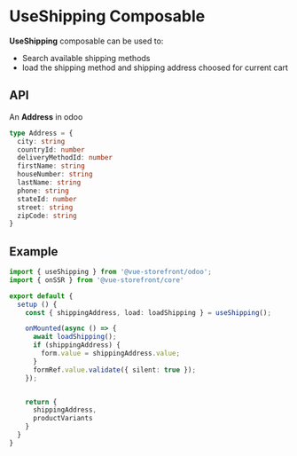 # UseShipping Composable
**UseShipping** composable can be used to:

- Search available shipping methods
- load the shipping method and shipping address choosed for current cart

## API
An **Address** in odoo
```ts
type Address = {
  city: string
  countryId: number
  deliveryMethodId: number
  firstName: string
  houseNumber: string
  lastName: string
  phone: string
  stateId: number
  street: string
  zipCode: string
}

```

## Example

```ts
import { useShipping } from '@vue-storefront/odoo';
import { onSSR } from '@vue-storefront/core'

export default {
  setup () {
    const { shippingAddress, load: loadShipping } = useShipping();

    onMounted(async () => {
      await loadShipping();
      if (shippingAddress) {
        form.value = shippingAddress.value;
      }
      formRef.value.validate({ silent: true });
    });


    return {
      shippingAddress, 
      productVariants 
    }
  }
}
```